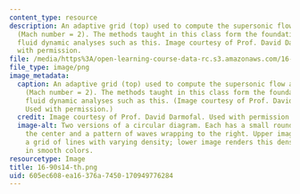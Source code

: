 ```yaml
---
content_type: resource
description: An adaptive grid (top) used to compute the supersonic flow around a cylinder
  (Mach number = 2). The methods taught in this class form the foundations for computational
  fluid dynamic analyses such as this. Image courtesy of Prof. David Darmofal. Used
  with permission.
file: /media/https%3A/open-learning-course-data-rc.s3.amazonaws.com/16-90-computational-methods-in-aerospace-engineering-spring-2014/605ec608ea16376a7450170949776284_16-90s14-th.png
file_type: image/png
image_metadata:
  caption: An adaptive grid (top) used to compute the supersonic flow around a cylinder
    (Mach number = 2). The methods taught in this class form the foundations for computational
    fluid dynamic analyses such as this. (Image courtesy of Prof. David Darmofal.
    Used with permission.)
  credit: Image courtesy of Prof. David Darmofal. Used with permission.
  image-alt: Two versions of a circular diagram. Each has a small round object in
    the center and a pattern of waves wrapping to the right. Upper image is made of
    a grid of lines with varying density; lower image renders this density pattern
    in smooth colors.
resourcetype: Image
title: 16-90s14-th.png
uid: 605ec608-ea16-376a-7450-170949776284
---
```

